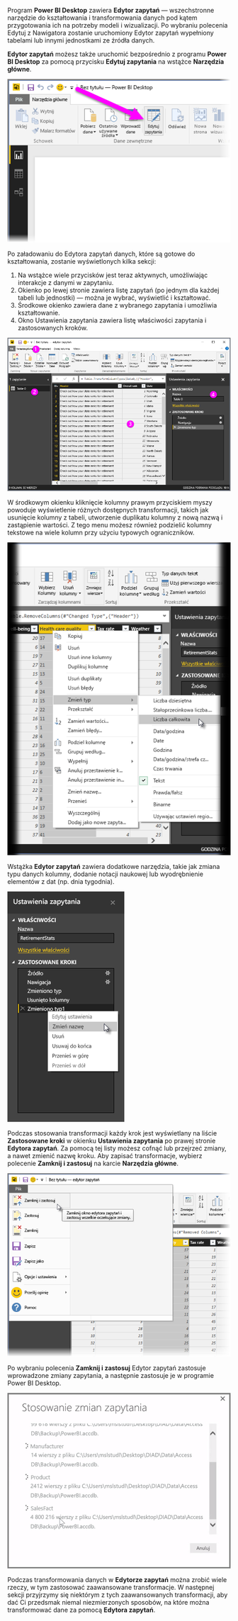 Program **Power BI Desktop** zawiera **Edytor zapytań** — wszechstronne narzędzie do kształtowania i transformowania danych pod kątem przygotowania ich na potrzeby modeli i wizualizacji. Po wybraniu polecenia Edytuj z Nawigatora zostanie uruchomiony Edytor zapytań wypełniony tabelami lub innymi jednostkami ze źródła danych.

**Edytor zapytań** możesz także uruchomić bezpośrednio z programu **Power BI Desktop** za pomocą przycisku **Edytuj zapytania** na wstążce **Narzędzia główne**.

![](media/1-3-clean-and-transform-data-with-query-editor/1-3_1.png)

Po załadowaniu do Edytora zapytań danych, które są gotowe do kształtowania, zostanie wyświetlonych kilka sekcji:

1. Na wstążce wiele przycisków jest teraz aktywnych, umożliwiając interakcje z danymi w zapytaniu.
2. Okienko po lewej stronie zawiera listę zapytań (po jednym dla każdej tabeli lub jednostki) — można je wybrać, wyświetlić i kształtować.
3. Środkowe okienko zawiera dane z wybranego zapytania i umożliwia kształtowanie.
4. Okno Ustawienia zapytania zawiera listę właściwości zapytania i zastosowanych kroków.

![](media/1-3-clean-and-transform-data-with-query-editor/1-3_2.png)

W środkowym okienku kliknięcie kolumny prawym przyciskiem myszy powoduje wyświetlenie różnych dostępnych transformacji, takich jak usunięcie kolumny z tabeli, utworzenie duplikatu kolumny z nową nazwą i zastąpienie wartości. Z tego menu możesz również podzielić kolumny tekstowe na wiele kolumn przy użyciu typowych ograniczników.

![](media/1-3-clean-and-transform-data-with-query-editor/1-3_3.png)

Wstążka **Edytor zapytań** zawiera dodatkowe narzędzia, takie jak zmiana typu danych kolumny, dodanie notacji naukowej lub wyodrębnienie elementów z dat (np. dnia tygodnia).

![](media/1-3-clean-and-transform-data-with-query-editor/1-3_4.png)

Podczas stosowania transformacji każdy krok jest wyświetlany na liście **Zastosowane kroki** w okienku **Ustawienia zapytania** po prawej stronie **Edytora zapytań**. Za pomocą tej listy możesz cofnąć lub przejrzeć zmiany, a nawet zmienić nazwę kroku. Aby zapisać transformacje, wybierz polecenie **Zamknij i zastosuj** na karcie **Narzędzia główne**.

![](media/1-3-clean-and-transform-data-with-query-editor/1-3_5.png)

Po wybraniu polecenia **Zamknij i zastosuj** Edytor zapytań zastosuje wprowadzone zmiany zapytania, a następnie zastosuje je w programie Power BI Desktop.

![](media/1-3-clean-and-transform-data-with-query-editor/1-3_6.png)

Podczas transformowania danych w **Edytorze zapytań** można zrobić wiele rzeczy, w tym zastosować zaawansowane transformacje. W następnej sekcji przyjrzymy się niektórym z tych zaawansowanych transformacji, aby dać Ci przedsmak niemal niezmierzonych sposobów, na które można transformować dane za pomocą **Edytora zapytań**.

